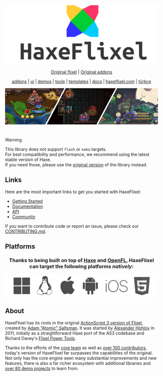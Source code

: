 <div align="center">

<link href="https://haxeflixel.com">
  <img src="/images/HaxeFlixel.png" width="500" alt="logo" />
</link>

[Original flixel](https://github.com/HaxeFlixel/flixel) |
[Original addons](https://github.com/HaxeFlixel/flixel-addons)

[addons](https://github.com/dtwotwo/flixel-addons-dtwotwo) | [ui](https://github.com/HaxeFlixel/flixel-ui) | [demos](https://github.com/HaxeFlixel/flixel-demos) | [tools](https://github.com/HaxeFlixel/flixel-tools) | [templates](https://github.com/HaxeFlixel/flixel-templates) | [docs](https://github.com/HaxeFlixel/flixel-docs) | [haxeflixel.com](https://github.com/HaxeFlixel/haxeflixel.com) | [türkçe](https://github.com/HaxeFlixel/flixel/blob/dev/.github/README_TR.md)

<link href="https://haxeflixel.com/showcase">
  <img src="/images/showcase.png" width="600" alt="logo" />
</link>

</div>

#

> [!WARNING]
> This library does not support `flash` or `neko` targets. <br/>
> For best compatibility and performance, we recommend using the latest stable version of Haxe. <br/>
> If you need those, please use the [original version](https://github.com/HaxeFlixel/flixel) of the library instead. <br/>

## Links

Here are the most important links to get you started with HaxeFlixel:

- [Getting Started](https://haxeflixel.com/documentation/getting-started/)
- [Documentation](https://haxeflixel.com/documentation)
- [API](https://api.haxeflixel.com/)
- [Community](https://haxeflixel.com/documentation/community/)

If you want to contribute code or report an issue, please check our [CONTRIBUTING.md](https://github.com/HaxeFlixel/flixel/blob/dev/.github/CONTRIBUTING.md).

## Platforms

<div align="center">

### Thanks to being built on top of [Haxe](https://haxe.org/) and [OpenFL](https://www.openfl.org/), HaxeFlixel can target the following platforms _natively_:

![](images/platforms.png)

</div>

## About

HaxeFlixel has its roots in the original [ActionScript 3 version of Flixel](https://github.com/AdamAtomic/flixel), created by [Adam “Atomic” Saltsman](https://www.adamatomic.com/). It was started by [Alexander Hohlov](https://github.com/beeblerox) in 2011, initially as a straightforward Haxe port of the AS3 codebase and Richard Davey's [Flixel Power Tools](https://www.photonstorm.com/flixel-power-tools).

Thanks to the efforts of the [core team](https://github.com/orgs/HaxeFlixel/people) as well as [over 100 contributors](https://github.com/HaxeFlixel/flixel/graphs/contributors), today's version of HaxeFlixel far surpasses the capabilities of the original. Not only has the core engine seen many substantial improvements and new features, there is also a far richer ecosystem with additional libraries and [over 80 demo projects](https://github.com/HaxeFlixel/flixel-demos) to learn from.
